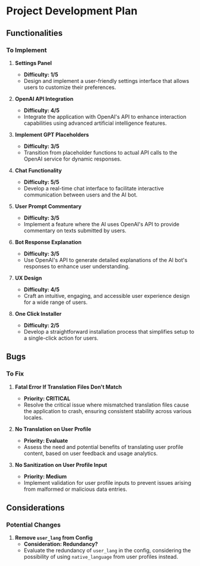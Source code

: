 # Project Development Plan

## Functionalities

### To Implement

1. **Settings Panel**
   - **Difficulty: 1/5**
   - Design and implement a user-friendly settings interface that allows users to customize their preferences.

2. **OpenAI API Integration**
   - **Difficulty: 4/5**
   - Integrate the application with OpenAI's API to enhance interaction capabilities using advanced artificial intelligence features.

3. **Implement GPT Placeholders**
   - **Difficulty: 3/5**
   - Transition from placeholder functions to actual API calls to the OpenAI service for dynamic responses.

4. **Chat Functionality**
   - **Difficulty: 5/5**
   - Develop a real-time chat interface to facilitate interactive communication between users and the AI bot.

5. **User Prompt Commentary**
   - **Difficulty: 3/5**
   - Implement a feature where the AI uses OpenAI's API to provide commentary on texts submitted by users.

6. **Bot Response Explanation**
   - **Difficulty: 3/5**
   - Use OpenAI's API to generate detailed explanations of the AI bot's responses to enhance user understanding.

7. **UX Design**
   - **Difficulty: 4/5**
   - Craft an intuitive, engaging, and accessible user experience design for a wide range of users.

8. **One Click Installer**
   - **Difficulty: 2/5**
   - Develop a straightforward installation process that simplifies setup to a single-click action for users.

## Bugs

### To Fix

1. **Fatal Error If Translation Files Don't Match**
   - **Priority: CRITICAL**
   - Resolve the critical issue where mismatched translation files cause the application to crash, ensuring consistent stability across various locales.

2. **No Translation on User Profile**
   - **Priority: Evaluate**
   - Assess the need and potential benefits of translating user profile content, based on user feedback and usage analytics.

3. **No Sanitization on User Profile Input**
   - **Priority: Medium**
   - Implement validation for user profile inputs to prevent issues arising from malformed or malicious data entries.

## Considerations

### Potential Changes

1. **Remove `user_lang` from Config**
   - **Consideration: Redundancy?**
   - Evaluate the redundancy of `user_lang` in the config, considering the possibility of using `native_language` from user profiles instead.